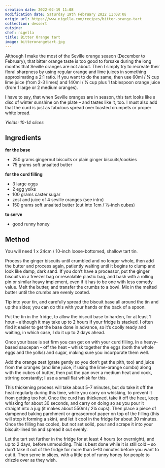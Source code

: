 ```yaml
---
creation date: 2022-02-19 11:08
modification date: Saturday 19th February 2022 11:08:08
origin_url: https://www.nigella.com/recipes/bitter-orange-tart
collection: dessert
cuisine: 
chef: nigella
title: Bitter Orange tart
image: bitterorangetart.jpg
---
```

Although I make the most of the Seville orange season (December to February), that bitter orange taste is too good to forsake during the long months that Seville oranges are not about. Then I simply try to recreate their floral sharpness by using regular orange and lime juices in something approximating a 2:1 ratio. If you want to do the same, then use 60ml / ¼ cup lime juice (from 2-3 limes) and 140ml / ½ cup plus 1 tablespoon orange juice (from 1 large or 2 medium oranges).

I have to say, that when Seville oranges are in season, this tart looks like a disc of winter sunshine on the plate – and tastes like it, too. I must also add that the curd is just as fabulous spread over toasted crumpets or proper white bread.

*Yields: 10-14 slices*

## Ingredients

**for the base**

-   250 grams gingernut biscuits or plain ginger biscuits/cookies
-   75 grams soft unsalted butter

**for the curd filling**

-   3 large eggs
-   2 egg yolks
-   100 grams caster sugar
-   zest and juice of 4 seville oranges (see intro)
-   150 grams soft unsalted butter (cut into 1cm / ½-inch cubes)

**to serve**

-   good runny honey

## Method

You will need 1 x 24cm / 10-inch loose-bottomed, shallow tart tin.

Process the ginger biscuits until crumbled and no longer whole, then add the butter and process again, patiently waiting until it begins to clump and look like damp, dark sand. If you don’t have a processor, put the ginger biscuits in a freezer bag or resealable plastic bag, and bash with a rolling pin or similar heavy implement, even if it has to be one with less comedy value. Melt the butter, and transfer the crumbs to a bowl. Mix in the melted butter until the crumbs are evenly coated.

Tip into your tin, and carefully spread the biscuit base all around the tin and up the sides; you can do this with your hands or the back of a spoon.

Put the tin in the fridge, to allow the biscuit base to harden, for at least 1 hour – although it may take up to 2 hours if your fridge is stacked. I often find it easier to get the base done in advance, so it’s coolly ready and waiting, in which case, I do it up to 2 days ahead.

Once your base is set firm you can get on with your curd filling. In a heavy-based saucepan – off the heat – whisk together the eggs (both the whole eggs and the yolks) and sugar, making sure you incorporate them well.

Add the orange zest (grate gently so you don’t get the pith, too) and juice from the oranges (and lime juice, if using the lime-orange combo) along with the cubes of butter, then put the pan over a medium heat and cook, stirring constantly; I use a small flat whisk for this.

This thickening process will take about 5–7 minutes, but do take it off the heat regularly during this time, while you carry on whisking, to prevent it from getting too hot. Once the curd has thickened, take it off the heat, keep whisking for about 30 seconds, and carry on doing so as you pour it straight into a jug (it makes about 550ml / 2¼ cups). Then place a piece of dampened baking parchment or greaseproof paper on top of the filling (this will stop it forming a skin), and let it cool in the fridge for about 30 minutes. Once the filling has cooled, but not set solid, pour and scrape it into your biscuit-lined tin and spread it out evenly.

Let the tart set further in the fridge for at least 4 hours (or overnight), and up to 2 days, before unmoulding. This is best done while it is still cold – so don’t take it out of the fridge for more than 5–10 minutes before you want to cut it. Then serve in slices, with a little pot of runny honey for people to drizzle over as they wish.